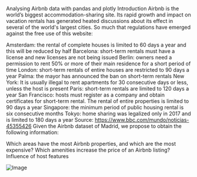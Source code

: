Analysing Airbnb data with pandas and plotly
Introduction
Airbnb is the world’s biggest accommodation-sharing site. Its rapid growth and impact on vacation rentals has generated heated discussions about its effect in several of the world's largest cities. So much that regulations have emerged against the free use of this website:

Amsterdam: the rental of complete houses is limited to 60 days a year and this will be reduced by half
Barcelona: short-term rentals must have a license and new licenses are not being issued
Berlin: owners need a permission to rent 50% or more of their main residence for a short period of time
London: short-term rentals of entire houses are restricted to 90 days a year
Palma: the mayor has announced the ban on short-term rentals
New York: It is usually illegal to rent apartments for 30 consecutive days or less, unless the host is present
Paris: short-term rentals are limited to 120 days a year
San Francisco: hosts must register as a company and obtain certificates for short-term rental. The rental of entire properties is limited to 90 days a year
Singapore: the minimum period of public housing rental is six consecutive months
Tokyo: home sharing was legalized only in 2017 and is limited to 180 days a year
Source: https://www.bbc.com/mundo/noticias-45355426
Given the Airbnb dataset of Madrid, we propose to obtain the following information:

Which areas have the most Airbnb properties, and which are the most expensive?
Which amenities increase the price of an Airbnb listing?
Influence of host features

![Image](https://www.factufacil.es/wp-content/uploads/2018/12/descargar-factura-de-airbnb.jpg)
